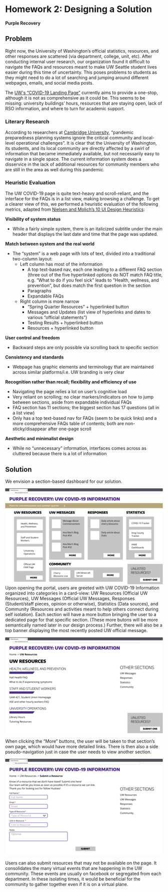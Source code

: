 # Homework 2: Designing a Solution
**Purple Recovery**

## Problem

Right now, the University of Washington’s official statistics, resources, and other responses are scattered (via department, college, unit, etc). After conducting internal user research, our organization found it difficult to navigate the FAQs and resources meant to make UW Seattle student lives easier during this time of uncertainty. This poses problems to students as they might need to do a lot of searching and jumping around different webpages, emails, and social media posts. 

The [UW's “COVID-19 Landing Page”](https://www.washington.edu/coronavirus/) currently aims to provide a one-stop, although it is not as comprehensive as it could be. This seems to be missing: university buildings’ hours, resources that are staying open, lack of RSO information, and where to turn for academic support. 

### Literary Research

According to researchers at [Cambridge University](https://www.cambridge.org/core/journals/disaster-medicine-and-public-health-preparedness/article/do-pandemic-preparedness-planning-systems-ignore-critical-community-and-locallevel-operational-challenges/D472C569D002A2525F941B537D1E9064), “pandemic preparedness planning systems ignore the critical community and local-level operational challenges”. It is clear that the University of Washington, its students, and its local community are directly affected by a swirl of information that became immediately available, but not necessarily easy to navigate in a single space. The current information system does a disservice in the lack of additional resources for community members who are still in the area as well during this pandemic. 

### Heuristic Evaluation

The UW COVID-19 page is quite text-heavy and scroll-reliant, and the interface for the FAQs is in a list view, making browsing a challenge. To get a clearer view of this, we performed a heuristic evaluation of the following metrics, adapted from [Nielsen and Molich’s 10 UI Design Heuristics](https://www.interaction-design.org/literature/article/heuristic-evaluation-how-to-conduct-a-heuristic-evaluation):

**Visibility of system status** 

* While a fairly simple system, there is an italicized subtitle under the main header that displays the last date and time that the page was updated. 

**Match between system and the real world**
 
* The “system” is a web page with lots of text, divided into a traditional two-column layout: 
	* Left column has most of the information 
		* A top text-based nav, each one leading to a different FAQ section (three out of the five hyperlinked options do NOT match FAQ title, e.g. “What to do if you feel sick” leads to “Health, wellness, and prevention”, but does match the first question in the section
		* Paragraphs
		* Expandable FAQs
	* Right column is more narrow
		* “Spring Quarter Resources” + hyperlinked button
		* Messages and Updates (list view of hyperlinks and dates to various “official statements”)
		* Testing Results + hyperlinked button
		* Resources + hyperlinked button

**User control and freedom**

* Backward steps are only possible via scrolling back to specific section

**Consistency and standards**

* Webpage has graphic elements and terminology that are maintained across similar platforms/i.e. UW branding is very clear

**Recognition rather than recall; flexibility and efficiency of use**

* Navigating the page relies a lot on user’s cognitive load
* Very reliant on scrolling; no clear markers/indicators on how to jump between sections, aside from expandable individual FAQs
* FAQ section has 11 sections; the biggest section has 17 questions (all in a list view)
* Only has a top text-based nav for FAQs (seem to be quick links) and a more comprehensive FAQs table of contents; both are non-sticky/disappear after one-page scroll

**Aesthetic and minimalist design**

* While no “unnecessary” information, interfaces comes across as cluttered because there is a lot of information

## Solution

We envision a section-based dashboard for our solution.

![main dashboard](img/main_dashboard.png)	
Upon opening the portal, users are greeted with UW COVID-19 Information organized into categories in a card-view: UW Resources (Official UW Resources), UW Messages (Official UW Messages, Responses (Student/staff pieces, opinion or otherwise), Statistics (Data sources), and Community (Resources and activities meant to  help others connect during self isolation). Each section will have a more button bringing the user to a dedicated page for that specific section. (These more butons will be more semantically named later in our design process.) Further, there will also be a top banner displaying the most recently posted UW official message. 

![section view](img/section_view.png)

When clicking the “More” buttons, the user will be taken to that section’s own page, which would have more detailed links. There is then also a side pseudo-navigation just in case the user needs to view another section.

![submit a resource form](img/submit_form.png)

Users can also submit resources that may not be available on the page. It consolidates the many virtual events that are happening in the UW community. These events are usually on facebook or segregated from each department. In these isolating times, it would be beneficial for the community to gather together even if it is on a virtual plane.



